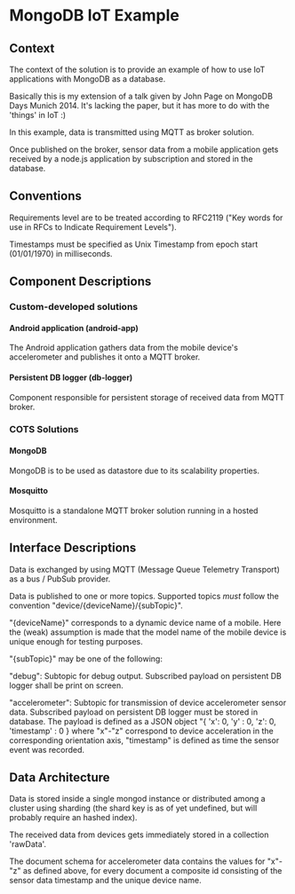 # MongoDB IoT Example

## Context

The context of the solution is to provide an example of how to use IoT applications with MongoDB as a database.

Basically this is my extension of a talk given by John Page on MongoDB Days Munich 2014. It's lacking the paper, but it has more to do with the 'things' in IoT :)

In this example, data is transmitted using MQTT as broker solution.

Once published on the broker, sensor data from a mobile application gets received by a node.js application by subscription and stored in the database.

## Conventions

Requirements level are to be treated according to RFC2119 ("Key words for use in RFCs to Indicate Requirement Levels").

Timestamps must be specified as Unix Timestamp from epoch start (01/01/1970) in milliseconds.

## Component Descriptions

### Custom-developed solutions

#### Android application (android-app)

The Android application gathers data from the mobile device's accelerometer and publishes it onto a MQTT broker.

#### Persistent DB logger (db-logger)

Component responsible for persistent storage of received data from MQTT broker.

### COTS Solutions

#### MongoDB

MongoDB is to be used as datastore due to its scalability properties.

#### Mosquitto

Mosquitto is a standalone MQTT broker solution running in a hosted environment.


## Interface Descriptions

Data is exchanged by using MQTT (Message Queue Telemetry Transport) as a bus / PubSub provider.

Data is published to one or more topics.
Supported topics *must* follow the convention "device/{deviceName}/{subTopic}".

"{deviceName}" corresponds to a dynamic device name of a mobile. Here the (weak) assumption is made that the model name of the mobile device is unique enough for testing purposes.

"{subTopic}" may be one of the following:

"debug": Subtopic for debug output. Subscribed payload on persistent DB logger shall be print on screen.

"accelerometer": Subtopic for transmission of device accelerometer sensor data. Subscribed payload on persistent DB logger must be stored in database. The payload is defined as a JSON object "{ 'x': 0, 'y' : 0, 'z': 0, 'timestamp' : 0 } where "x"-"z" correspond to device acceleration in the corresponding orientation axis, "timestamp" is defined as time the sensor event was recorded.

## Data Architecture

Data is stored inside a single mongod instance or distributed among a cluster using sharding (the shard key is as of yet undefined, but will probably require an hashed index).

The received data from devices gets immediately stored in a collection 'rawData'. 

The document schema for accelerometer data contains the values for "x"-"z" as defined above, for every document a composite id consisting of the sensor data timestamp and the unique device name.

